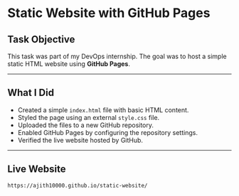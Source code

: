 #  Static Website with GitHub Pages

##  Task Objective
This task was part of my DevOps internship. The goal was to host a simple static HTML website using **GitHub Pages**.

---

##  What I Did

- Created a simple `index.html` file with basic HTML content.
- Styled the page using an external `style.css` file.
- Uploaded the files to a new GitHub repository.
- Enabled GitHub Pages by configuring the repository settings.
- Verified the live website hosted by GitHub.

---

##  Live Website

    https://ajith10000.github.io/static-website/
